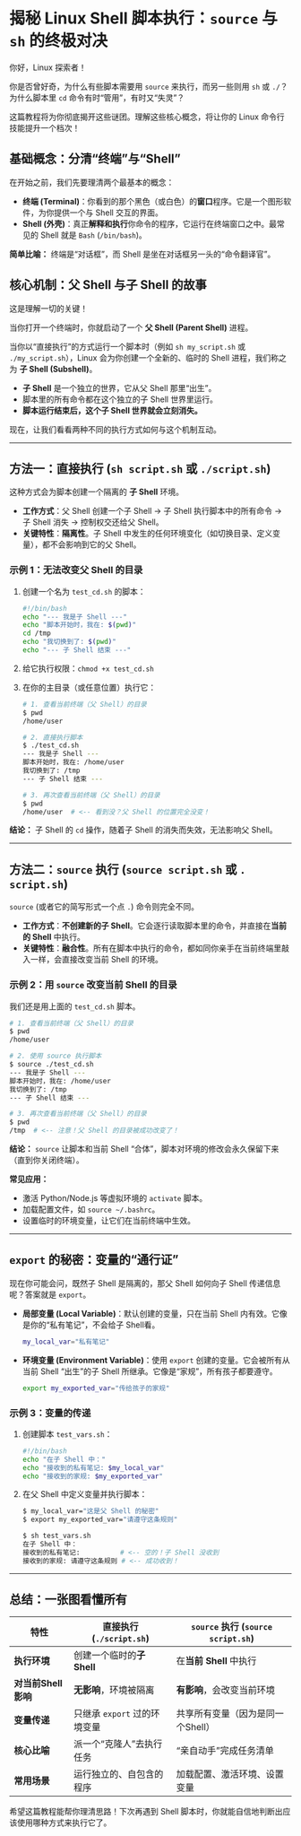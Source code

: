 # 揭秘 Linux Shell 脚本执行：`source` 与 `sh` 的终极对决

你好，Linux 探索者！

你是否曾好奇，为什么有些脚本需要用 `source` 来执行，而另一些则用 `sh` 或 `./`？为什么脚本里 `cd` 命令有时“管用”，有时又“失灵”？

这篇教程将为你彻底揭开这些谜团。理解这些核心概念，将让你的 Linux 命令行技能提升一个档次！

## 基础概念：分清“终端”与“Shell”

在开始之前，我们先要理清两个最基本的概念：

- **终端 (Terminal)**：你看到的那个黑色（或白色）的**窗口**程序。它是一个图形软件，为你提供一个与 Shell 交互的界面。
- **Shell (外壳)**：真正**解释和执行**你命令的程序，它运行在终端窗口之中。最常见的 Shell 就是 `Bash` (`/bin/bash`)。

**简单比喻：** 终端是“对话框”，而 Shell 是坐在对话框另一头的“命令翻译官”。

## 核心机制：父 Shell 与子 Shell 的故事

这是理解一切的关键！

当你打开一个终端时，你就启动了一个 **父 Shell (Parent Shell)** 进程。

当你以“直接执行”的方式运行一个脚本时（例如 `sh my_script.sh` 或 `./my_script.sh`），Linux 会为你创建一个全新的、临时的 Shell 进程，我们称之为 **子 Shell (Subshell)**。

- **子 Shell** 是一个独立的世界，它从父 Shell 那里“出生”。
- 脚本里的所有命令都在这个独立的子 Shell 世界里运行。
- **脚本运行结束后，这个子 Shell 世界就会立刻消失。**

现在，让我们看看两种不同的执行方式如何与这个机制互动。

---

## 方法一：直接执行 (`sh script.sh` 或 `./script.sh`)

这种方式会为脚本创建一个隔离的 **子 Shell** 环境。

- **工作方式**：父 Shell 创建一个子 Shell -> 子 Shell 执行脚本中的所有命令 -> 子 Shell 消失 -> 控制权交还给父 Shell。
- **关键特性**：**隔离性**。子 Shell 中发生的任何环境变化（如切换目录、定义变量），都不会影响到它的父 Shell。

### 示例 1：无法改变父 Shell 的目录

1.  创建一个名为 `test_cd.sh` 的脚本：

    ```bash
    #!/bin/bash
    echo "--- 我是子 Shell ---"
    echo "脚本开始时，我在: $(pwd)"
    cd /tmp
    echo "我切换到了: $(pwd)"
    echo "--- 子 Shell 结束 ---"
    ```

2.  给它执行权限：`chmod +x test_cd.sh`

3.  在你的主目录（或任意位置）执行它：

    ```bash
    # 1. 查看当前终端（父 Shell）的目录
    $ pwd
    /home/user

    # 2. 直接执行脚本
    $ ./test_cd.sh
    --- 我是子 Shell ---
    脚本开始时，我在: /home/user
    我切换到了: /tmp
    --- 子 Shell 结束 ---

    # 3. 再次查看当前终端（父 Shell）的目录
    $ pwd
    /home/user  # <-- 看到没？父 Shell 的位置完全没变！
    ```

**结论：** 子 Shell 的 `cd` 操作，随着子 Shell 的消失而失效，无法影响父 Shell。

---

## 方法二：`source` 执行 (`source script.sh` 或 `. script.sh`)

`source` (或者它的简写形式一个点 `.`) 命令则完全不同。

- **工作方式**：**不创建新的子 Shell**。它会逐行读取脚本里的命令，并直接在**当前的 Shell** 中执行。
- **关键特性**：**融合性**。所有在脚本中执行的命令，都如同你亲手在当前终端里敲入一样，会直接改变当前 Shell 的环境。

### 示例 2：用 `source` 改变当前 Shell 的目录

我们还是用上面的 `test_cd.sh` 脚本。

```bash
# 1. 查看当前终端（父 Shell）的目录
$ pwd
/home/user

# 2. 使用 source 执行脚本
$ source ./test_cd.sh
--- 我是子 Shell ---
脚本开始时，我在: /home/user
我切换到了: /tmp
--- 子 Shell 结束 ---

# 3. 再次查看当前终端（父 Shell）的目录
$ pwd
/tmp  # <-- 注意！父 Shell 的目录被成功改变了！
````

**结论：** `source` 让脚本和当前 Shell “合体”，脚本对环境的修改会永久保留下来（直到你关闭终端）。

**常见应用：**

  - 激活 Python/Node.js 等虚拟环境的 `activate` 脚本。
  - 加载配置文件，如 `source ~/.bashrc`。
  - 设置临时的环境变量，让它们在当前终端中生效。

-----

## `export` 的秘密：变量的“通行证”

现在你可能会问，既然子 Shell 是隔离的，那父 Shell 如何向子 Shell 传递信息呢？答案就是 `export`。

  - **局部变量 (Local Variable)**：默认创建的变量，只在当前 Shell 内有效。它像是你的“私有笔记”，不会给子 Shell看。
    ```bash
    my_local_var="私有笔记"
    ```
  - **环境变量 (Environment Variable)**：使用 `export` 创建的变量。它会被所有从当前 Shell “出生”的子 Shell 所继承。它像是“家规”，所有孩子都要遵守。
    ```bash
    export my_exported_var="传给孩子的家规"
    ```

### 示例 3：变量的传递

1.  创建脚本 `test_vars.sh`：
    ```bash
    #!/bin/bash
    echo "在子 Shell 中："
    echo "接收到的私有笔记: $my_local_var"
    echo "接收到的家规: $my_exported_var"
    ```
2.  在父 Shell 中定义变量并执行脚本：
    ```bash
    $ my_local_var="这是父 Shell 的秘密"
    $ export my_exported_var="请遵守这条规则"

    $ sh test_vars.sh
    在子 Shell 中：
    接收到的私有笔记:          # <-- 空的！子 Shell 没收到
    接收到的家规: 请遵守这条规则 # <-- 成功收到！
    ```

-----

## 总结：一张图看懂所有

| 特性             | 直接执行 (`./script.sh`)      | `source` 执行 (`source script.sh`) |
| ---------------- | ------------------------------ | --------------------------------- |
| **执行环境** | 创建一个临时的**子 Shell** | 在**当前 Shell** 中执行           |
| **对当前Shell影响** | **无影响**，环境被隔离       | **有影响**，会改变当前环境        |
| **变量传递** | 只继承 `export` 过的环境变量 | 共享所有变量（因为是同一个Shell） |
| **核心比喻** | 派一个“克隆人”去执行任务     | “亲自动手”完成任务清单            |
| **常用场景** | 运行独立的、自包含的程序     | 加载配置、激活环境、设置变量      |

希望这篇教程能帮你理清思路！下次再遇到 Shell 脚本时，你就能自信地判断出应该使用哪种方式来执行它了。